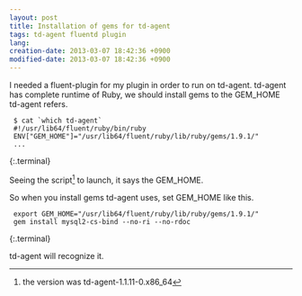 ```yaml
---
layout: post
title: Installation of gems for td-agent
tags: td-agent fluentd plugin
lang: 
creation-date: 2013-03-07 18:42:36 +0900
modified-date: 2013-03-07 18:42:36 +0900
---
```

I needed a fluent-plugin for my plugin in order to run on td-agent.
td-agent has complete runtime of Ruby, we should install gems to the GEM_HOME td-agent refers.

     $ cat `which td-agent`
     #!/usr/lib64/fluent/ruby/bin/ruby
     ENV["GEM_HOME"]="/usr/lib64/fluent/ruby/lib/ruby/gems/1.9.1/"
     ...
{:.terminal}

Seeing the script[^script] to launch, it says the GEM_HOME.

So when you install gems td-agent uses, set GEM_HOME like this.

     export GEM_HOME="/usr/lib64/fluent/ruby/lib/ruby/gems/1.9.1/"
     gem install mysql2-cs-bind --no-ri --no-rdoc
{:.terminal}

td-agent will recognize it.

[^script]: the version was td-agent-1.1.11-0.x86_64

